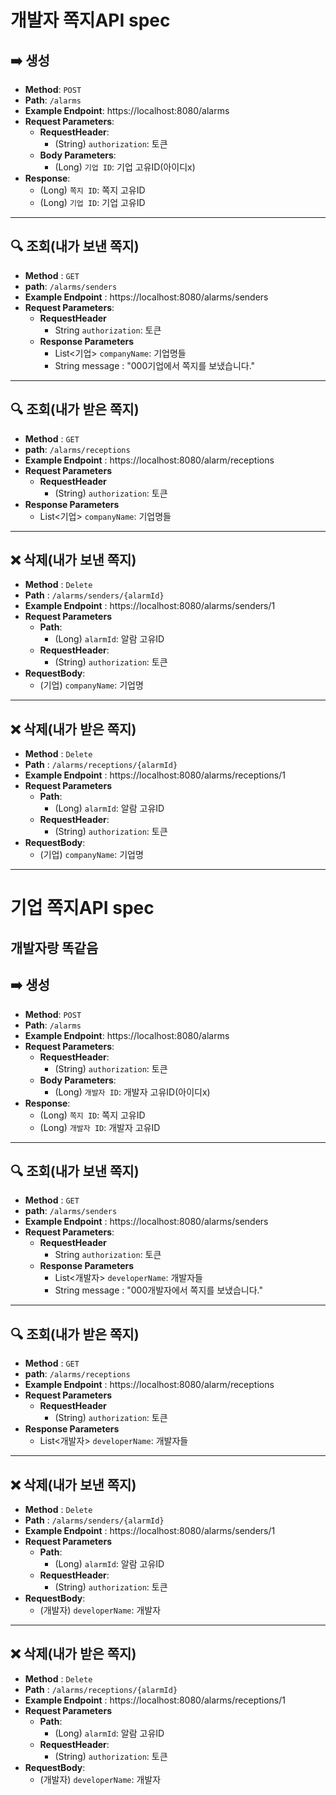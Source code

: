 # 개발자 쪽지API spec


## ➡️ **생성**
- **Method**: `POST`
- **Path**: `/alarms`
- **Example Endpoint**: https://localhost:8080/alarms
- **Request Parameters**:
    - **RequestHeader**:
        - (String) `authorization`:  토큰
    - **Body Parameters**:
        - (Long) `기업 ID`: 기업 고유ID(아이디x)
- **Response**:
    - (Long) `쪽지 ID`: 쪽지 고유ID
    - (Long) `기업 ID`: 기업 고유ID

---

## 🔍 **조회(내가 보낸 쪽지)**
- **Method** : `GET`
- **path**: `/alarms/senders`
- **Example Endpoint** : https://localhost:8080/alarms/senders
- **Request Parameters**:
    - **RequestHeader**
        - String `authorization`: 토큰
    - **Response Parameters**
        - List<기업> `companyName`: 기업명들
        - String message : "000기업에서 쪽지를 보냈습니다."

--- 

## 🔍 **조회(내가 받은 쪽지)**
- **Method** : `GET`
- **path**: `/alarms/receptions`
- **Example Endpoint** : https://localhost:8080/alarm/receptions
- **Request Parameters**
    - **RequestHeader**
        - (String) `authorization`: 토큰
- **Response Parameters**
    - List<기업> `companyName`: 기업명들

---

## ❌ **삭제(내가 보낸 쪽지)**
- **Method** : `Delete`
- **Path** : `/alarms/senders/{alarmId}`
- **Example Endpoint** : https://localhost:8080/alarms/senders/1
- **Request Parameters**
    - **Path**:
        - (Long) `alarmId`: 알람 고유ID
    - **RequestHeader**:
        - (String) `authorization`: 토큰
- **RequestBody**:
    - (기업) `companyName`: 기업명

---

## ❌ **삭제(내가 받은 쪽지)**
- **Method** : `Delete`
- **Path** : `/alarms/receptions/{alarmId}`
- **Example Endpoint** : https://localhost:8080/alarms/receptions/1
- **Request Parameters**
    - **Path**:
        - (Long) `alarmId`: 알람 고유ID
    - **RequestHeader**:
        - (String) `authorization`: 토큰
- **RequestBody**:
    - (기업) `companyName`: 기업명

------

# 기업 쪽지API spec
## 개발자랑 똑같음

## ➡️ **생성**
- **Method**: `POST`
- **Path**: `/alarms`
- **Example Endpoint**: https://localhost:8080/alarms
- **Request Parameters**:
    - **RequestHeader**:
        - (String) `authorization`:  토큰
    - **Body Parameters**:
        - (Long) `개발자 ID`: 개발자 고유ID(아이디x)
- **Response**:
    - (Long) `쪽지 ID`: 쪽지 고유ID
    - (Long) `개발자 ID`: 개발자 고유ID

---

## 🔍 **조회(내가 보낸 쪽지)**
- **Method** : `GET`
- **path**: `/alarms/senders`
- **Example Endpoint** : https://localhost:8080/alarms/senders
- **Request Parameters**:
    - **RequestHeader**
        - String `authorization`: 토큰
    - **Response Parameters**
        - List<개발자> `developerName`: 개발자들
        - String message : "000개발자에서 쪽지를 보냈습니다."

--- 

## 🔍 **조회(내가 받은 쪽지)**
- **Method** : `GET`
- **path**: `/alarms/receptions`
- **Example Endpoint** : https://localhost:8080/alarm/receptions
- **Request Parameters**
    - **RequestHeader**
        - (String) `authorization`: 토큰
- **Response Parameters**
    - List<개발자> `developerName`: 개발자들

---

## ❌ **삭제(내가 보낸 쪽지)**
- **Method** : `Delete`
- **Path** : `/alarms/senders/{alarmId}`
- **Example Endpoint** : https://localhost:8080/alarms/senders/1
- **Request Parameters**
    - **Path**:
        - (Long) `alarmId`: 알람 고유ID
    - **RequestHeader**:
        - (String) `authorization`: 토큰
- **RequestBody**:
    - (개발자) `developerName`: 개발자

---

## ❌ **삭제(내가 받은 쪽지)**
- **Method** : `Delete`
- **Path** : `/alarms/receptions/{alarmId}`
- **Example Endpoint** : https://localhost:8080/alarms/receptions/1
- **Request Parameters**
    - **Path**:
        - (Long) `alarmId`: 알람 고유ID
    - **RequestHeader**:
        - (String) `authorization`: 토큰
- **RequestBody**:
    - (개발자) `developerName`: 개발자 